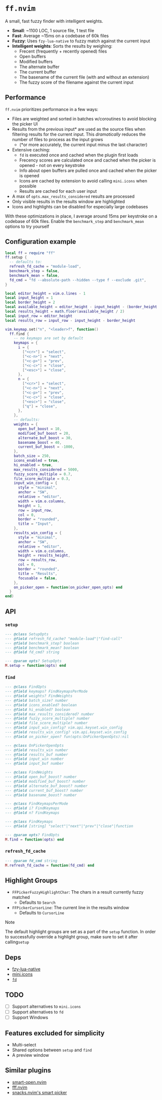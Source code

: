# `ff.nvim`

A small, fast fuzzy finder with intelligent weights.

- **Small**: ~1100 LOC, 1 source file, 1 test file
- **Fast**: Average ~15ms on a codebase of 60k files
- **Fuzzy**: Uses `fzy-lua-native` to fuzzy match against the current input
- **Intelligent weights**: Sorts the results by weighing:
    - Frecent (frequently + recently opened) files
    - Open buffers
    - Modified buffers
    - The alternate buffer
    - The current buffer
    - The basename of the current file (with and without an extension)
    - The fuzzy score of the filename against the current input

## Performance
`ff.nvim` prioritizes performance in a few ways:

- Files are weighted and sorted in batches w/coroutines to avoid blocking the picker UI
- Results from the previous input* are used as the source files when filtering results for the current input. This _dramatically_ reduces the number of files to process as the input grows
   - (*or more accurately, the current input minus the last character)
- Extensive caching:
    - `fd` is executed once and cached when the plugin first loads
    - Frecency scores are calculated once and cached when the picker is opened - not on every keystroke
    - Info about open buffers are pulled once and cached when the picker is opened
    - Icons are cached by extension to avoid calling `mini.icons` when possible
    - Results are cached for each user input
- A max of `opts.max_results_considered` results are processed
- Only visible results in the results window are highlighted
- Icons and highlights can be disabled for especially large codebases

With these optimizations in place, I average around 15ms per keystroke on a codebase of 60k files. Enable the `benchmark_step` and `benchmark_mean` options to try yourself

## Configuration example
```lua
local ff = require "ff"
ff.setup {
  -- defaults to:
  refresh_fd_cache = "module-load",
  benchmark_step = false,
  benchmark_mean = false,
  fd_cmd = "fd --absolute-path --hidden --type f --exclude .git",
}

local editor_height = vim.o.lines - 1
local input_height = 1
local border_height = 2
local available_height = editor_height - input_height - (border_height * 3)
local results_height = math.floor(available_height / 2)
local input_row = editor_height
local results_row = input_row - input_height - border_height

vim.keymap.set("n", "<leader>f", function()
  ff.find {
    -- no keymaps are set by default
    keymaps = {
      i = {
        ["<cr>"] = "select",
        ["<c-n>"] = "next",
        ["<c-p>"] = "prev",
        ["<c-c>"] = "close",
        ["<esc>"] = "close",
      },
      n = {
        ["<cr>"] = "select",
        ["<c-n>"] = "next",
        ["<c-p>"] = "prev",
        ["<c-c>"] = "close",
        ["<esc>"] = "close",
        ["q"] = "close",
      },
    },
    -- defaults:
    weights = {
      open_buf_boost = 10,
      modified_buf_boost = 20,
      alternate_buf_boost = 30,
      basename_boost = 40,
      current_buf_boost = -1000,
    },
    batch_size = 250,
    icons_enabled = true,
    hi_enabled = true,
    max_results_considered = 5000,
    fuzzy_score_multiple = 0.7,
    file_score_multiple = 0.3,
    input_win_config = {
      style = "minimal",
      anchor = "SW",
      relative = "editor",
      width = vim.o.columns,
      height = 1,
      row = input_row,
      col = 0,
      border = "rounded",
      title = "Input",
    },
    results_win_config = {
      style = "minimal",
      anchor = "SW",
      relative = "editor",
      width = vim.o.columns,
      height = results_height,
      row = results_row,
      col = 0,
      border = "rounded",
      title = "Results",
      focusable = false,
    },
    on_picker_open = function(on_picker_open_opts) end
  }
end)
```

## API

### `setup`
```lua 
--- @class SetupOpts
--- @field refresh_fd_cache? "module-load"|"find-call"
--- @field benchmark_step? boolean
--- @field benchmark_mean? boolean
--- @field fd_cmd? string

--- @param opts? SetupOpts
M.setup = function(opts) end
```

### `find`
```lua 
--- @class FindOpts
--- @field keymaps? FindKeymapsPerMode
--- @field weights? FindWeights
--- @field batch_size? number
--- @field icons_enabled? boolean
--- @field hi_enabled? boolean
--- @field max_results_considered? number
--- @field fuzzy_score_multiple? number
--- @field file_score_multiple? number
--- @field input_win_config? vim.api.keyset.win_config
--- @field results_win_config? vim.api.keyset.win_config
--- @field on_picker_open? fun(opts:OnPickerOpenOpts):nil

--- @class OnPickerOpenOpts
--- @field results_win number
--- @field results_buf number
--- @field input_win number
--- @field input_buf number

--- @class FindWeights
--- @field open_buf_boost? number
--- @field modified_buf_boost? number
--- @field alternate_buf_boost? number
--- @field current_buf_boost? number
--- @field basename_boost? number

--- @class FindKeymapsPerMode
--- @field i? FindKeymaps
--- @field n? FindKeymaps

--- @class FindKeymaps
--- @field [string] "select"|"next"|"prev"|"close"|function

--- @param opts? FindOpts
M.find = function(opts) end
```

### `refresh_fd_cache`
```lua
--- @param fd_cmd string
M.refresh_fd_cache = function(fd_cmd) end
```

## Highlight Groups
- `FFPickerFuzzyHighlightChar`: The chars in a result currently fuzzy matched
  - Defaults to `Search`
- `FFPickerCursorLine`: The current line in the results window
  - Defaults to `CursorLine`

> [!NOTE]
> The default highlight groups are set as a part of the `setup` function. In order to successfully override a highlight group, make sure to set it
after calling`setup`

## Deps
- [fzy-lua-native](https://github.com/romgrk/fzy-lua-native)
- [mini.icons](https://github.com/echasnovski/mini.icons)
- [`fd`](https://github.com/sharkdp/fd)

## TODO
- [ ] Support alternatives to `mini.icons`
- [ ] Support alternatives to `fd`
- [ ] Support Windows

## Features excluded for simplicity
- Multi-select
- Shared options between `setup` and `find`
- A preview window

## Similar plugins
- [smart-open.nvim](https://github.com/danielfalk/smart-open.nvim)
- [fff.nvim](https://github.com/dmtrKovalenko/fff.nvim)
- [snacks.nvim's smart picker](https://github.com/folke/snacks.nvim/blob/main/docs/picker.md#smart)
